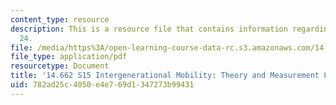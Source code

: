 ```yaml
---
content_type: resource
description: This is a resource file that contains information regarding lecture slide
  24.
file: /media/https%3A/open-learning-course-data-rc.s3.amazonaws.com/14-662-labor-economics-ii-spring-2015/782ad25c4050e4e769d1347273b99431_MIT14_662S15_lec_slides24.pdf
file_type: application/pdf
resourcetype: Document
title: '14.662 S15 Intergenerational Mobility: Theory and Measurement Lecture Slides'
uid: 782ad25c-4050-e4e7-69d1-347273b99431
---
```

